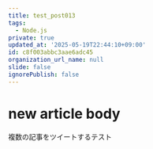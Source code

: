 ```yaml
---
title: test_post013
tags:
  - Node.js
private: true
updated_at: '2025-05-19T22:44:10+09:00'
id: c8f003abbc3aae6adc45
organization_url_name: null
slide: false
ignorePublish: false
---
```

# new article body
複数の記事をツイートするテスト
